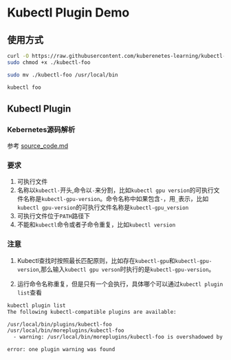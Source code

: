 # Kubectl Plugin Demo

## 使用方式

```bash
curl -O https://raw.githubusercontent.com/kuberenetes-learning/kubectl-plugin-demo/master/kubectl-foo
sudo chmod +x ./kubectl-foo

sudo mv ./kubectl-foo /usr/local/bin

kubectl foo
```

## Kubectl Plugin

### Kebernetes源码解析

参考 [source_code.md](source_code.md)

### 要求

1. 可执行文件
2. 名称以`kubectl-`开头,命令以`-`来分割，比如`kubectl gpu version`的可执行文件名称是`kubectl-gpu-version`。命令名称中如果包含`-`，用`_`表示，比如`kubectl gpu-version`的可执行文件名称是`kubectl-gpu_version`
3. 可执行文件位于`PATH`路径下
4. 不能和`kubectl`命令或者子命令重复，比如`kubectl version`

### 注意

1. Kubectl查找时按照最长匹配原则，比如存在`kubectl-gpu`和`kubectl-gpu-version`,那么输入`kubectl gpu verson`时执行的是`kubectl-gpu-version`。

2. 运行命令名称重复，但是只有一个会执行，具体哪个可以通过`kubectl plugin list`查看

```bash
kubectl plugin list
The following kubectl-compatible plugins are available:

/usr/local/bin/plugins/kubectl-foo
/usr/local/bin/moreplugins/kubectl-foo
  - warning: /usr/local/bin/moreplugins/kubectl-foo is overshadowed by a similarly named plugin: /usr/local/bin/plugins/kubectl-foo

error: one plugin warning was found
```
